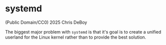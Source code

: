 # systemd

(Public Domain/CC0) 2025 Chris DeBoy



The biggest major problem with `systemd` is that it's goal is to create a unified userland for the Linux kernel rather than to provide the best solution.
